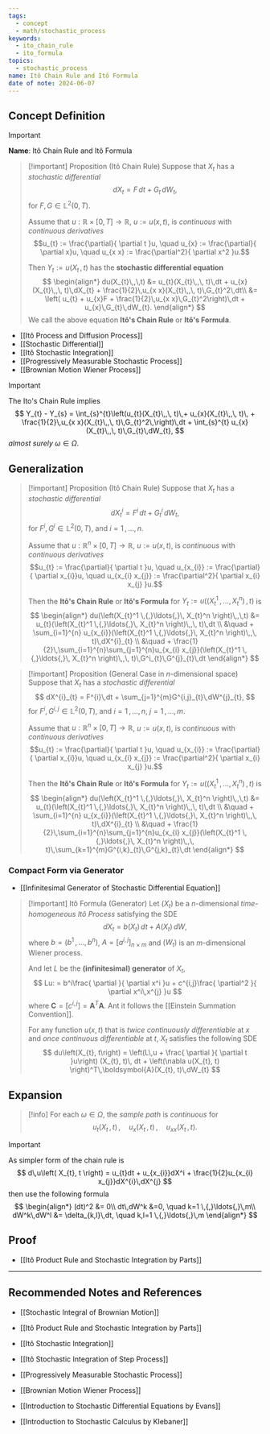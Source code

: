 ```yaml
---
tags:
  - concept
  - math/stochastic_process
keywords:
  - ito_chain_rule
  - ito_formula
topics:
  - stochastic_process
name: Itô Chain Rule and Itô Formula
date of note: 2024-06-07
---
```


## Concept Definition

>[!important]
>**Name**: Itô Chain Rule and Itô Formula

>[!important] Proposition (Itô Chain Rule)
>Suppose that $X_{t}$ has a *stochastic differential*
>$$
>dX_{t} = F\,dt + G_{t}\,dW_{t},
>$$
>for $F, G\in \mathbb{L}^2(0,T).$
>
>Assume that $u: \mathbb{R} \times [0,T] \to \mathbb{R}$, $u := u(x, t)$, is *continuous* with *continuous derivatives* $$u_{t} := \frac{\partial}{ \partial t }u, \quad u_{x} := \frac{\partial}{ \partial x}u, \quad u_{x x} := \frac{\partial^2}{ \partial x^2 }u.$$
>
>Then $Y_{t} := u(X_{t}\,,\, t)$ has the **stochastic differential equation**
>$$
>\begin{align*}
>du(X_{t}\,,\,t) &= u_{t}(X_{t}\,,\, t)\,dt + u_{x}(X_{t}\,,\, t)\,dX_{t} + \frac{1}{2}\,u_{x x}(X_{t}\,,\, t)\,G_{t}^2\,dt\\
>&= \left( u_{t} + u_{x}F +  \frac{1}{2}\,u_{x x}\,G_{t}^2\right)\,dt + u_{x}\,G_{t}\,dW_{t}.
>\end{align*}
>$$
>We call the above equation **Itô's Chain Rule** or **Itô's Formula**.


- [[Itô Process and Diffusion Process]]
- [[Stochastic Differential]]
- [[Itô Stochastic Integration]]
- [[Progressively Measurable Stochastic Process]]
- [[Brownian Motion Wiener Process]]

>[!important]
>The Ito's Chain Rule implies
>$$
>Y_{t} - Y_{s} = \int_{s}^{t}\left(u_{t}(X_{t}\,,\, t)\,+ u_{x}(X_{t}\,,\, t)\, +  \frac{1}{2}\,u_{x x}(X_{t}\,,\, t)\,G_{t}^2\,\right)\,dt +  \int_{s}^{t} u_{x}(X_{t}\,,\, t)\,G_{t}\,dW_{t},
>$$
>*almost surely* $\omega\in \Omega.$


## Generalization

>[!important] Proposition (Itô Chain Rule)
>Suppose that $X_{t}$ has a *stochastic differential*
>$$
>dX^{i}_{t} = F^{i}\,dt + G^{i}_{t}\,dW_{t},
>$$
>for $F^i, G^i\in \mathbb{L}^2(0,T),$  and $i=1 \,{,}\ldots{,}\,n.$
>
>Assume that $u: \mathbb{R}^{n} \times [0,T] \to \mathbb{R}$, $u := u(x, t)$, is *continuous* with *continuous derivatives* $$u_{t} := \frac{\partial}{ \partial t }u, \quad u_{x_{i}} := \frac{\partial}{ \partial x_{i}}u, \quad u_{x_{i} x_{j}} := \frac{\partial^2}{ \partial x_{i} x_{j} }u.$$
>
>Then the **Itô's Chain Rule** or **Itô's Formula** for $Y_{t} := u(\left(X_{t}^1 \,{,}\ldots{,}\, X_{t}^n \right)\,,\, t)$ is
>$$
>\begin{align*}
>du(\left(X_{t}^1 \,{,}\ldots{,}\, X_{t}^n \right)\,,\,t) &= u_{t}(\left(X_{t}^1 \,{,}\ldots{,}\, X_{t}^n \right)\,,\, t)\,dt \\
>&\quad + \sum_{i=1}^{n} u_{x_{i}}(\left(X_{t}^1 \,{,}\ldots{,}\, X_{t}^n \right)\,,\, t)\,dX^{i}_{t} \\
>&\quad + \frac{1}{2}\,\sum_{i=1}^{n}\sum_{j=1}^{n}u_{x_{i} x_{j}}(\left(X_{t}^1 \,{,}\ldots{,}\, X_{t}^n \right)\,,\, t)\,G^i_{t}\,G^{j}_{t}\,dt
>\end{align*}
>$$


>[!important] Proposition (General Case in $n$-dimensional space)
>Suppose that $X_{t}$ has a *stochastic differential*
>$$
>dX^{i}_{t} = F^{i}\,dt + \sum_{j=1}^{m}G^{i,j}_{t}\,dW^{j}_{t},
>$$
>for $F^i, G^{i,j}\in \mathbb{L}^2(0,T),$  and $i=1 \,{,}\ldots{,}\,n,$ $j=1 \,{,}\ldots{,}\,m.$
>
>Assume that $u: \mathbb{R}^{n} \times [0,T] \to \mathbb{R}$, $u := u(x, t)$, is *continuous* with *continuous derivatives* $$u_{t} := \frac{\partial}{ \partial t }u, \quad u_{x_{i}} := \frac{\partial}{ \partial x_{i}}u, \quad u_{x_{i} x_{j}} := \frac{\partial^2}{ \partial x_{i} x_{j} }u.$$
>
>Then the **Itô's Chain Rule** or **Itô's Formula** for $Y_{t} := u(\left(X_{t}^1 \,{,}\ldots{,}\, X_{t}^n \right)\,,\, t)$ is
>$$
>\begin{align*}
>du(\left(X_{t}^1 \,{,}\ldots{,}\, X_{t}^n \right)\,,\,t) &= u_{t}(\left(X_{t}^1 \,{,}\ldots{,}\, X_{t}^n \right)\,,\, t)\,dt \\
>&\quad + \sum_{i=1}^{n} u_{x_{i}}(\left(X_{t}^1 \,{,}\ldots{,}\, X_{t}^n \right)\,,\, t)\,dX^{i}_{t} \\
>&\quad + \frac{1}{2}\,\sum_{i=1}^{n}\sum_{j=1}^{n}u_{x_{i} x_{j}}(\left(X_{t}^1 \,{,}\ldots{,}\, X_{t}^n \right)\,,\, t)\,\sum_{k=1}^{m}G^{i,k}_{t}\,G^{j,k}_{t}\,dt
>\end{align*}
>$$

### Compact Form via Generator

- [[Infinitesimal Generator of Stochastic Differential Equation]]

>[!important] Itô Formula (Generator)
>Let $(X_{t})$ be a $n$-dimensional *time-homogeneous Itô Process* satisfying the SDE 
>$$
>dX_{t} = b(X_{t})\,dt + A(X_{t})\,dW,
>$$
>where $b = (b^1 \,{,}\ldots{,}\,b^n)$, $A = [a^{i,j}]_{n \times m}$ and $(W_{t})$ is an $m$-dimensional Wiener process.
>
>And let $L$ be the **(infinitesimal) generator** of $X_{t}$,  
>$$
>Lu: = b^i\frac{ \partial  }{ \partial x^i }u + c^{i,j}\frac{ \partial^2  }{ \partial x^i\,x^{j} }u
>$$
>where $\boldsymbol{C} = [c^{i,j}] = \boldsymbol{A}^T\boldsymbol{A}.$ Ant it follows the [[Einstein Summation Convention]].
>
>For any function $u(x, t)$ that is *twice continuously differentiable* at $x$ and *once continuous differentiable* at $t$,  $X_{t}$ satisfies the following SDE 
>$$
>du\left(X_{t}, t\right) = \left(L\,u + \frac{ \partial  }{ \partial t }u\right) (X_{t}, t)\, dt +   \left(\nabla u(X_{t}, t) \right)^T\,\boldsymbol{A}(X_{t}, t)\,dW_{t}
>$$



## Expansion

>[!info]
>For each $\omega\in \Omega$, the *sample path* is *continuous* for $$u_{t}(X_{t}\,,\, t)\,, \quad  u_{x}(X_{t}\,,\, t)\,, \quad u_{x x}(X_{t}\,,\, t).$$

>[!important]
>As simpler form of the chain rule is
>$$
>d\,u\left( X_{t}, t \right) = u_{t}dt + u_{x_{i}}dX^i + \frac{1}{2}u_{x_{i} x_{j}}dX^{i}\,dX^{j}
>$$
>then use the following formula
>$$
>\begin{align*}
>(dt)^2 &= 0\\
>dt\,dW^k &=0, \quad k=1 \,{,}\ldots{,}\,m\\
>dW^k\,dW^l &= \delta_{k,l}\,dt, \quad k,l=1 \,{,}\ldots{,}\,m
>\end{align*}
>$$



## Proof

- [[Itô Product Rule and Stochastic Integration by Parts]]




-----------
##  Recommended Notes and References

- [[Stochastic Integral of Brownian Motion]]
- [[Itô Product Rule and Stochastic Integration by Parts]]

- [[Itô Stochastic Integration]]
- [[Itô Stochastic Integration of Step Process]]
- [[Progressively Measurable Stochastic Process]]
- [[Brownian Motion Wiener Process]]



- [[Introduction to Stochastic Differential Equations by Evans]]
- [[Introduction to Stochastic Calculus by Klebaner]]